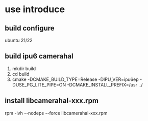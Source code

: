 # use introduce

## build configure
ubuntu 21/22

## build ipu6 camerahal
1. mkdir build
2. cd build
3. cmake -DCMAKE_BUILD_TYPE=Release   -DIPU_VER=ipu6ep -DUSE_PG_LITE_PIPE=ON  -DCMAKE_INSTALL_PREFIX=/usr ../

## install libcamerahal-xxx.rpm

rpm -ivh --nodeps --force libcamerahal-xxx.rpm
